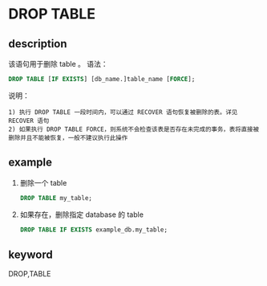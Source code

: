 # DROP TABLE

## description

该语句用于删除 table 。
语法：

```sql
DROP TABLE [IF EXISTS] [db_name.]table_name [FORCE];
```

说明：

```plain text
1) 执行 DROP TABLE 一段时间内，可以通过 RECOVER 语句恢复被删除的表。详见 RECOVER 语句
2) 如果执行 DROP TABLE FORCE，则系统不会检查该表是否存在未完成的事务，表将直接被删除并且不能被恢复，一般不建议执行此操作
```

## example

1. 删除一个 table

    ```sql
    DROP TABLE my_table;
    ```

2. 如果存在，删除指定 database 的 table

    ```sql
    DROP TABLE IF EXISTS example_db.my_table;
    ```

## keyword

DROP,TABLE
